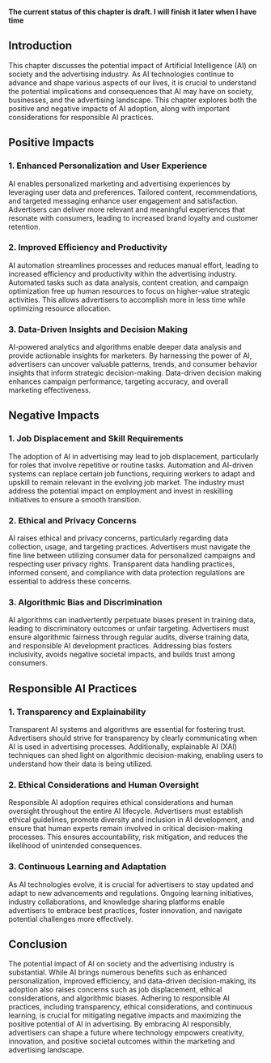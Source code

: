 **The current status of this chapter is draft. I will finish it later when I have time**

Introduction
------------

This chapter discusses the potential impact of Artificial Intelligence (AI) on society and the advertising industry. As AI technologies continue to advance and shape various aspects of our lives, it is crucial to understand the potential implications and consequences that AI may have on society, businesses, and the advertising landscape. This chapter explores both the positive and negative impacts of AI adoption, along with important considerations for responsible AI practices.

Positive Impacts
----------------

### 1. Enhanced Personalization and User Experience

AI enables personalized marketing and advertising experiences by leveraging user data and preferences. Tailored content, recommendations, and targeted messaging enhance user engagement and satisfaction. Advertisers can deliver more relevant and meaningful experiences that resonate with consumers, leading to increased brand loyalty and customer retention.

### 2. Improved Efficiency and Productivity

AI automation streamlines processes and reduces manual effort, leading to increased efficiency and productivity within the advertising industry. Automated tasks such as data analysis, content creation, and campaign optimization free up human resources to focus on higher-value strategic activities. This allows advertisers to accomplish more in less time while optimizing resource allocation.

### 3. Data-Driven Insights and Decision Making

AI-powered analytics and algorithms enable deeper data analysis and provide actionable insights for marketers. By harnessing the power of AI, advertisers can uncover valuable patterns, trends, and consumer behavior insights that inform strategic decision-making. Data-driven decision making enhances campaign performance, targeting accuracy, and overall marketing effectiveness.

Negative Impacts
----------------

### 1. Job Displacement and Skill Requirements

The adoption of AI in advertising may lead to job displacement, particularly for roles that involve repetitive or routine tasks. Automation and AI-driven systems can replace certain job functions, requiring workers to adapt and upskill to remain relevant in the evolving job market. The industry must address the potential impact on employment and invest in reskilling initiatives to ensure a smooth transition.

### 2. Ethical and Privacy Concerns

AI raises ethical and privacy concerns, particularly regarding data collection, usage, and targeting practices. Advertisers must navigate the fine line between utilizing consumer data for personalized campaigns and respecting user privacy rights. Transparent data handling practices, informed consent, and compliance with data protection regulations are essential to address these concerns.

### 3. Algorithmic Bias and Discrimination

AI algorithms can inadvertently perpetuate biases present in training data, leading to discriminatory outcomes or unfair targeting. Advertisers must ensure algorithmic fairness through regular audits, diverse training data, and responsible AI development practices. Addressing bias fosters inclusivity, avoids negative societal impacts, and builds trust among consumers.

Responsible AI Practices
------------------------

### 1. Transparency and Explainability

Transparent AI systems and algorithms are essential for fostering trust. Advertisers should strive for transparency by clearly communicating when AI is used in advertising processes. Additionally, explainable AI (XAI) techniques can shed light on algorithmic decision-making, enabling users to understand how their data is being utilized.

### 2. Ethical Considerations and Human Oversight

Responsible AI adoption requires ethical considerations and human oversight throughout the entire AI lifecycle. Advertisers must establish ethical guidelines, promote diversity and inclusion in AI development, and ensure that human experts remain involved in critical decision-making processes. This ensures accountability, risk mitigation, and reduces the likelihood of unintended consequences.

### 3. Continuous Learning and Adaptation

As AI technologies evolve, it is crucial for advertisers to stay updated and adapt to new advancements and regulations. Ongoing learning initiatives, industry collaborations, and knowledge sharing platforms enable advertisers to embrace best practices, foster innovation, and navigate potential challenges more effectively.

Conclusion
----------

The potential impact of AI on society and the advertising industry is substantial. While AI brings numerous benefits such as enhanced personalization, improved efficiency, and data-driven decision-making, its adoption also raises concerns such as job displacement, ethical considerations, and algorithmic biases. Adhering to responsible AI practices, including transparency, ethical considerations, and continuous learning, is crucial for mitigating negative impacts and maximizing the positive potential of AI in advertising. By embracing AI responsibly, advertisers can shape a future where technology empowers creativity, innovation, and positive societal outcomes within the marketing and advertising landscape.
